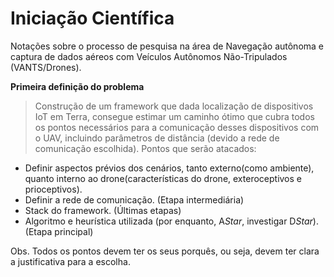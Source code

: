 # Iniciação Científica
Notações sobre o processo de pesquisa na área de Navegação autônoma e captura de dados aéreos com Veículos Autônomos Não-Tripulados (VANTS/Drones).

**Primeira definição do problema**
> Construção de um framework que dada localização de dispositivos IoT em Terra, consegue estimar um caminho ótimo que cubra todos os pontos necessários para a comunicação desses dispositivos com o UAV, incluindo parâmetros de distância (devido a rede de comunicação escolhida). Pontos que serão atacados:
* Definir aspectos prévios dos cenários, tanto externo(como ambiente), quanto interno ao drone(características do drone, exteroceptivos e prioceptivos).
* Definir a rede de comunicação. (Etapa intermediária)
* Stack do framework. (Últimas etapas)
* Algoritmo e heurística utilizada (por enquanto, A*Star*, investigar D*Star*). (Etapa principal)

Obs. Todos os pontos devem ter os seus porquês, ou seja, devem ter clara a justificativa para a escolha.


